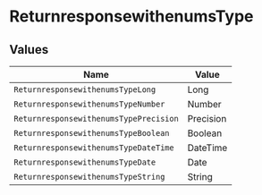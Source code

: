 # ReturnresponsewithenumsType


## Values

| Name                                   | Value                                  |
| -------------------------------------- | -------------------------------------- |
| `ReturnresponsewithenumsTypeLong`      | Long                                   |
| `ReturnresponsewithenumsTypeNumber`    | Number                                 |
| `ReturnresponsewithenumsTypePrecision` | Precision                              |
| `ReturnresponsewithenumsTypeBoolean`   | Boolean                                |
| `ReturnresponsewithenumsTypeDateTime`  | DateTime                               |
| `ReturnresponsewithenumsTypeDate`      | Date                                   |
| `ReturnresponsewithenumsTypeString`    | String                                 |